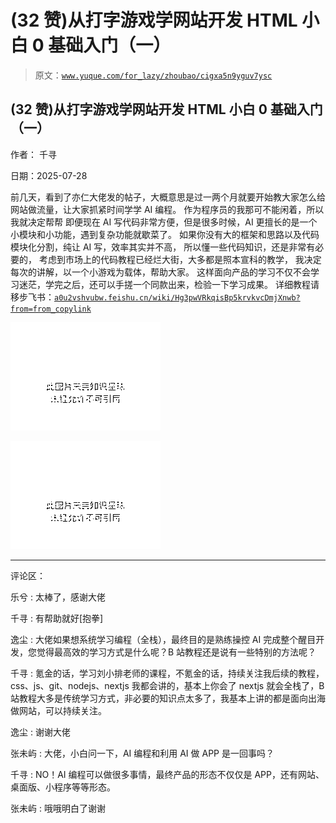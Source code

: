 # (32 赞)从打字游戏学网站开发 HTML 小白 0 基础入门（一）

> 原文：[`www.yuque.com/for_lazy/zhoubao/cigxa5n9yguv7ysc`](https://www.yuque.com/for_lazy/zhoubao/cigxa5n9yguv7ysc)

## (32 赞)从打字游戏学网站开发 HTML 小白 0 基础入门（一）

作者： 千寻

日期：2025-07-28

前几天，看到了亦仁大佬发的帖子，大概意思是过一两个月就要开始教大家怎么给网站做流量，让大家抓紧时间学学 AI 编程。
作为程序员的我那可不能闲着，所以我就决定帮帮 即便现在 AI 写代码非常方便，但是很多时候，AI 更擅长的是一个小模块和小功能，遇到复杂功能就歇菜了。
如果你没有大的框架和思路以及代码模块化分割，纯让 AI 写，效率其实并不高， 所以懂一些代码知识，还是非常有必要的，
考虑到市场上的代码教程已经烂大街，大多都是照本宣科的教学， 我决定每次的讲解，以一个小游戏为载体，帮助大家。
这样面向产品的学习不仅不会学习迷茫，学完之后，还可以手搓一个同款出来，检验一下学习成果。
详细教程请移步飞书：[`a0u2vshvubw.feishu.cn/wiki/Hg3pwVRkqisBp5krvkvcDmjXnwb?from=from_copylink`](https://a0u2vshvubw.feishu.cn/wiki/Hg3pwVRkqisBp5krvkvcDmjXnwb?from=from_copylink)

![](img/cc0d82cf3f6d67ad7228563ca5082215.png "None")

![](img/3e197fb2587cde87638eb04529fa3ec0.png "None")

* * *

评论区：

乐兮 : 太棒了，感谢大佬

千寻 : 有帮助就好[抱拳]

逸尘 : 大佬如果想系统学习编程（全栈），最终目的是熟练操控 AI 完成整个醒目开发，您觉得最高效的学习方式是什么呢？B 站教程还是说有一些特别的方法呢？

千寻 : 氪金的话，学习刘小排老师的课程，不氪金的话，持续关注我后续的教程，css、js、git、nodejs、nextjs 我都会讲的，基本上你会了 nextjs
就会全栈了，B 站教程大多是传统学习方式，非必要的知识点太多了，我基本上讲的都是面向出海做网站，可以持续关注。

逸尘 : 谢谢大佬

张未屿 : 大佬，小白问一下，AI 编程和利用 AI 做 APP 是一回事吗？

千寻 : NO！AI 编程可以做很多事情，最终产品的形态不仅仅是 APP，还有网站、桌面版、小程序等等形态。

张未屿 : 哦哦明白了谢谢